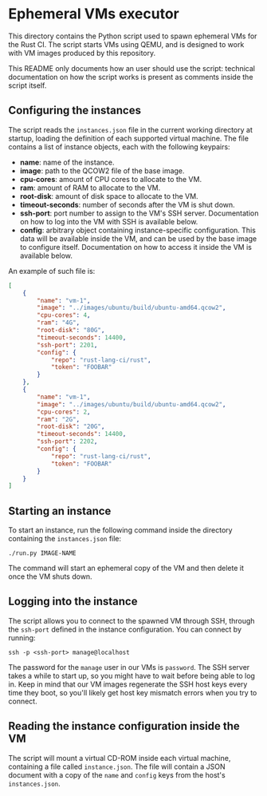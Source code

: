 # Ephemeral VMs executor

This directory contains the Python script used to spawn ephemeral VMs for the
Rust CI. The script starts VMs using QEMU, and is designed to work with VM
images produced by this repository.

This README only documents how an user should use the script: technical
documentation on how the script works is present as comments inside the script
itself.

## Configuring the instances

The script reads the `instances.json` file in the current working directory at
startup, loading the definition of each supported virtual machine. The file
contains a list of instance objects, each with the following keypairs:

* **name**: name of the instance.
* **image**: path to the QCOW2 file of the base image.
* **cpu-cores**: amount of CPU cores to allocate to the VM.
* **ram**: amount of RAM to allocate to the VM.
* **root-disk**: amount of disk space to allocate to the VM.
* **timeout-seconds**: number of seconds after the VM is shut down.
* **ssh-port**: port number to assign to the VM's SSH server. Documentation on
  how to log into the VM with SSH is available below.
* **config**: arbitrary object containing instance-specific configuration. This
  data will be available inside the VM, and can be used by the base image to
  configure itself. Documentation on how to access it inside the VM is
  available below.

An example of such file is:

```json
[
    {
        "name": "vm-1",
        "image": "../images/ubuntu/build/ubuntu-amd64.qcow2",
        "cpu-cores": 4,
        "ram": "4G",
        "root-disk": "80G",
        "timeout-seconds": 14400,
        "ssh-port": 2201,
        "config": {
            "repo": "rust-lang-ci/rust",
            "token": "FOOBAR"
        }
    },
    {
        "name": "vm-1",
        "image": "../images/ubuntu/build/ubuntu-amd64.qcow2",
        "cpu-cores": 2,
        "ram": "2G",
        "root-disk": "20G",
        "timeout-seconds": 14400,
        "ssh-port": 2202,
        "config": {
            "repo": "rust-lang-ci/rust",
            "token": "FOOBAR"
        }
    }
]
```

## Starting an instance

To start an instance, run the following command inside the directory containing
the `instances.json` file:

```
./run.py IMAGE-NAME
```

The command will start an ephemeral copy of the VM and then delete it once the
VM shuts down.

## Logging into the instance

The script allows you to connect to the spawned VM through SSH, through the
`ssh-port` defined in the instance configuration. You can connect by running:

```
ssh -p <ssh-port> manage@localhost
```

The password for the `manage` user in our VMs is `password`. The SSH server
takes a while to start up, so you might have to wait before being able to log
in. Keep in mind that our VM images regenerate the SSH host keys every time
they boot, so you'll likely get host key mismatch errors when you try to
connect.

## Reading the instance configuration inside the VM

The script will mount a virtual CD-ROM inside each virtual machine, containing
a file called `instance.json`. The file will contain a JSON document with a
copy of the `name` and `config` keys from the host's `instances.json`.
